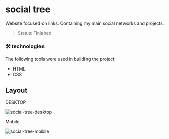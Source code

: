 # social tree
<p>Website focused on links. Containing my main social networks and projects. </p>

> Status: Finished

### 🛠 technologies

The following tools were used in building the project:

- HTML
- CSS



## Layout <br>
DESKTOP

![social-tree-desktop](https://user-images.githubusercontent.com/95758854/193297987-bb16fcba-4f15-4290-850c-c65c87b00b11.png)

Mobile 

![social-tree-mobile](https://user-images.githubusercontent.com/95758854/193298471-4da40e26-97f1-40d1-85d3-1111aacfd037.png)



